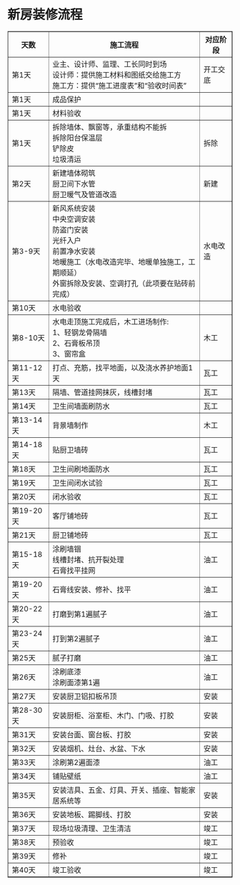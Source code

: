 # 新房装修流程

<table border="1">
    <tr>
        <th>天数</th>
        <th>施工流程</th>
        <th>对应阶段</th>
    </tr>
    <tr>
        <td>第1天</td>
        <td>业主、设计师、监理、工长同时到场<br>设计师：提供施工材料和图纸交给施工方<br>施工方：提供“施工进度表”和“验收时间表”</td>
        <td>开工交底</td>
    </tr>
    <tr>
        <td>第1天</td>
        <td>成品保护</td>
        <td></td>
    </tr>
    <tr>
        <td>第1天</td>
        <td>材料验收</td>
        <td></td>
    </tr>
    <tr>
        <td>第1天</td>
        <td>拆除墙体、飘窗等，承重结构不能拆<br>拆除阳台保温层<br>铲除皮<br>垃圾清运</td>
        <td>拆除</td>
    </tr>
    <tr>
        <td>第2天</td>
        <td>新建墙体砌筑<br>厨卫间下水管<br>厨卫暖气及管道改造</td>
        <td>新建</td>
    </tr>
    <tr>
        <td>第3-9天</td>
        <td>新风系统安装<br>中央空调安装<br>防盗门安装<br>光纤入户<br>前置净水安装<br>地暖施工（水电改造完毕、地暖单独施工，工期顺延）<br>外窗拆除及安装、空调打孔（此项要在贴砖前完成）</td>
        <td>水电改造</td>
    </tr>
    <tr>
        <td>第10天</td>
        <td>水电验收</td>
        <td></td>
    </tr>
    <tr>
        <td>第8-10天</td>
        <td>水电走顶施工完成后，木工进场制作:<br>1、轻钢龙骨隔墙<br>2、石膏板吊顶<br>3、窗帘盒</td>
        <td>木工</td>
    </tr>
    <tr>
        <td>第11-12天</td>
        <td>打点、充筋，找平地面，以及浇水养护地面1天</td>
        <td>瓦工</td>
    </tr>
    <tr>
        <td>第13天</td>
        <td>隔墙、管道挂网抹灰，线槽封堵</td>
        <td>瓦工</td>
    </tr>
    <tr>
        <td>第14天</td>
        <td>卫生间墙面刷防水</td>
        <td>瓦工</td>
    </tr>
    <tr>
        <td>第13-14天</td>
        <td>背景墙制作</td>
        <td>木工</td>
    </tr>
    <tr>
        <td>第14-18天</td>
        <td>贴厨卫墙砖</td>
        <td>瓦工</td>
    </tr>
    <tr>
        <td>第18天</td>
        <td>卫生间刷地面防水</td>
        <td>瓦工</td>
    </tr>
    <tr>
        <td>第19天</td>
        <td>卫生间闭水试验</td>
        <td>瓦工</td>
    </tr>
    <tr>
        <td>第20天</td>
        <td>闭水验收</td>
        <td>瓦工</td>
    </tr>
    <tr>
        <td>第19-20天</td>
        <td>客厅铺地砖</td>
        <td>瓦工</td>
    </tr>
    <tr>
        <td>第21天</td>
        <td>厨卫铺地砖</td>
        <td>瓦工</td>
    </tr>
    <tr>
        <td>第15-18天</td>
        <td>涂刷墙锢<br>线槽封堵、抗开裂处理<br>石膏找平挂网</td>
        <td>油工</td>
    </tr>
    <tr>
        <td>第19-20天</td>
        <td>石膏线安装、修补、找平</td>
        <td>油工</td>
    </tr>
    <tr>
        <td>第20-22天</td>
        <td>打磨到第1遍腻子</td>
        <td>油工</td>
    </tr>
    <tr>
        <td>第23-24天</td>
        <td>打到第2遍腻子</td>
        <td>油工</td>
    </tr>
    <tr>
        <td>第25天</td>
        <td>腻子打磨</td>
        <td>油工</td>
    </tr>
    <tr>
        <td>第26天</td>
        <td>涂刷底漆<br>涂刷面漆第1遍</td>
        <td>油工</td>
    </tr>
    <tr>
        <td>第27天</td>
        <td>安装厨卫铝扣板吊顶</td>
        <td>安装</td>
    </tr>
    <tr>
        <td>第28-30天</td>
        <td>安装厨柜、浴室柜、木门、门吸、打胶</td>
        <td>安装</td>
    </tr>
    <tr>
        <td>第31天</td>
        <td>安装台面、窗台板、打胶</td>
        <td>安装</td>
    </tr>
    <tr>
        <td>第32天</td>
        <td>安装烟机、灶台、水盆、下水</td>
        <td>安装</td>
    </tr>
    <tr>
        <td>第33天</td>
        <td>涂刷第2遍面漆</td>
        <td>油工</td>
    </tr>
    <tr>
        <td>第34天</td>
        <td>铺贴壁纸</td>
        <td>油工</td>
    </tr>
    <tr>
        <td>第35天</td>
        <td>安装洁具、五金、灯具、开关、插座、智能家居系统等</td>
        <td>安装</td>
    </tr>
    <tr>
        <td>第36天</td>
        <td>安装地板、踢脚线、打胶</td>
        <td>安装</td>
    </tr>
    <tr>
        <td>第37天</td>
        <td>现场垃圾清理、卫生清洁</td>
        <td>竣工</td>
    </tr>
    <tr>
        <td>第38天</td>
        <td>预验收</td>
        <td>竣工</td>
    </tr>
    <tr>
        <td>第39天</td>
        <td>修补</td>
        <td>竣工</td>
    </tr>
    <tr>
        <td>第40天</td>
        <td>竣工验收</td>
        <td>竣工</td>
    </tr>
</table>
